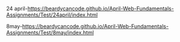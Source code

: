 24 april-https://beardycancode.github.io/April-Web-Fundamentals-Assignments/Test/24april/index.html



8may-https://beardycancode.github.io/April-Web-Fundamentals-Assignments/Test/8may/index.html
